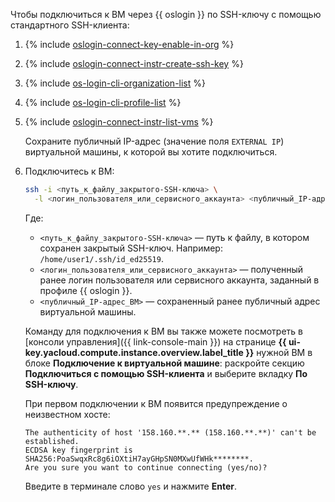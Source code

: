 Чтобы подключиться к ВМ через {{ oslogin }} по SSH-ключу с помощью стандартного SSH-клиента:

1. {% include [oslogin-connect-key-enable-in-org](../../_includes/compute/oslogin-connect-key-enable-in-org.md) %}
1. {% include [oslogin-connect-instr-create-ssh-key](../../_includes/compute/oslogin-connect-instr-create-ssh-key.md) %}
1. {% include [os-login-cli-organization-list](../../_includes/organization/os-login-cli-organization-list.md) %}
1. {% include [os-login-cli-profile-list](../../_includes/organization/os-login-cli-profile-list.md) %}
1. {% include [oslogin-connect-instr-list-vms](../../_includes/compute/oslogin-connect-instr-list-vms.md) %}

    Сохраните публичный IP-адрес (значение поля `EXTERNAL IP`) виртуальной машины, к которой вы хотите подключиться.
1. Подключитесь к ВМ:

    ```bash
    ssh -i <путь_к_файлу_закрытого-SSH-ключа> \
      -l <логин_пользователя_или_сервисного_аккаунта> <публичный_IP-адрес_ВМ>
    ```

    Где:

    * `<путь_к_файлу_закрытого-SSH-ключа>` — путь к файлу, в котором сохранен закрытый SSH-ключ. Например: `/home/user1/.ssh/id_ed25519`. 
    * `<логин_пользователя_или_сервисного_аккаунта>` — полученный ранее логин пользователя или сервисного аккаунта, заданный в профиле {{ oslogin }}.
    * `<публичный_IP-адрес_ВМ>` — сохраненный ранее публичный адрес виртуальной машины.

    Команду для подключения к ВМ вы также можете посмотреть в [консоли управления]({{ link-console-main }}) на странице **{{ ui-key.yacloud.compute.instance.overview.label_title }}** нужной ВМ в блоке **Подключение к виртуальной машине**: раскройте секцию **Подключиться с помощью SSH-клиента** и выберите вкладку **По SSH-ключу**.

    При первом подключении к ВМ появится предупреждение о неизвестном хосте:

    ```text
    The authenticity of host '158.160.**.** (158.160.**.**)' can't be established.
    ECDSA key fingerprint is SHA256:PoaSwqxRc8g6iOXtiH7ayGHpSN0MXwUfWHk********.
    Are you sure you want to continue connecting (yes/no)?
    ```

    Введите в терминале слово `yes` и нажмите **Enter**.